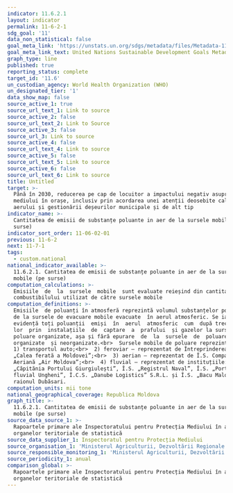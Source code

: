 ```yaml
---
indicator: 11.6.2.1
layout: indicator
permalink: 11-6-2-1
sdg_goal: '11'
data_non_statistical: false
goal_meta_link: 'https://unstats.un.org/sdgs/metadata/files/Metadata-11-06-02.pdf'
goal_meta_link_text: United Nations Sustainable Development Goals Metadata (PDF 211 KB)
graph_type: line
published: true
reporting_status: complete
target_id: '11.6'
un_custodian_agency: World Health Organization (WHO)
un_designated_tier: '1'
data_show_map: false
source_active_1: true
source_url_text_1: Link to source
source_active_2: false
source_url_text_2: Link to Source
source_active_3: false
source_url_3: Link to source
source_active_4: false
source_url_text_4: Link to source
source_active_5: false
source_url_text_5: Link to source
source_active_6: false
source_url_text_6: Link to source
title: Untitled
target: >-
  Până în 2030, reducerea pe cap de locuitor a impactului negativ asupra
  mediului în orașe, inclusiv prin acordarea unei atenții deosebite calității
  aerului și gestionării deșeurilor municipale și de alt tip
indicator_name: >-
  Cantitatea de emisii de substanțe poluante in aer de la sursele mobile (pe
  surse)
indicator_sort_order: 11-06-02-01
previous: 11-6-2
next: 11-7-1
tags:
  - custom.national
national_indicator_available: >-
  11.6.2.1. Cantitatea de emisii de substanțe poluante in aer de la sursele
  mobile (pe surse)
computation_calculations: >-
  Emisiile  de  la  sursele  mobile  sunt evaluate reieșind din cantitatea
  combustibilului utilizat de către sursele mobile
computation_definitions: >-
  Emisiile  de poluanți în atmosferă reprezintă volumul substanțelor poluante 
  de la sursele de evacuare mobile evacuate  în aerul atmosferic. Se iau în
  evidență toți poluanții  emiși  în  aerul  atmosferic  cum  după trecerea 
  lor  prin  instalațiile  de  captare  a  prafului  și gazelor la sursele de
  poluare organizate, așa și fără epurare  de  la  sursele  de  poluare 
  organizate  și neorganizate.<br>  Sursele mobile de poluare reprezintă:<br> 
  1) transportul auto;<br>  2) feroviar – reprezentat de Întreprinderea de Stat
  „Calea ferată a Moldovei”;<br>  3) aerian – reprezentat de Î.S. Compania
  Aeriană „Air Moldova”;<br>  4) fluvial – reprezentat de instituțiile: – I.P.
  „Căpitănia Portului Giurgiulești”, Î.S. „Registrul Naval”, Î.S. „Portul
  fluvial Ungheni”, Î.C.S. „Danube Logistics” S.R.L. și Î.S. „Bacu Malovata” din
  raionul Dubăsari.
computation_units: mii tone
national_geographical_coverage: Republica Moldova
graph_title: >-
  11.6.2.1. Cantitatea de emisii de substanțe poluante in aer de la sursele
  mobile (pe surse)
source_data_source_1: >-
  Rapoartele primare ale Inspectoratului pentru Protecția Mediului în adresa
  organelor teritoriale de statistică
source_data_supplier_1: Inspectoratul pentru Protecția Mediului
source_organisation_1: 'Ministerul Agriculturii, Dezvoltării Regionale și Mediului'
source_responsible_monitoring_1: 'Ministerul Agriculturii, Dezvoltării Regionale și Mediului'
source_periodicity_1: anual
comparison_global: >-
  Rapoartele primare ale Inspectoratului pentru Protecția Mediului în adresa
  organelor teritoriale de statistică
---
```

